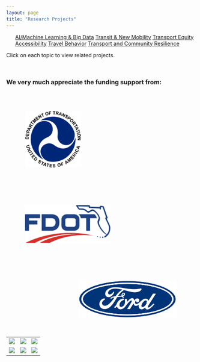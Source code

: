 ```yaml
---
layout: page
title: "Research Projects"
---
```


<article>
<nav>
  <ul>
    <a href="{{site.baseurl}}/aibigdata/" class="{% if page.url contains 'aibigdata' %}current{% endif %}">AI/Machine Learning & Big Data</a>
    <a href="{{site.baseurl}}/transitnewmobility/" class="{% if page.url contains 'transitnewmobility' %}current{% endif %}">Transit & New Mobility</a>
    <a href="{{site.baseurl}}/equity/" class="{% if page.url contains 'equity' %}current{% endif %}">Transport Equity</a>
    <a href="{{site.baseurl}}/accessibility/" class="{% if page.url contains 'accessibility' %}current{% endif %}">Accessibility</a>
    <a href="{{site.baseurl}}/travelbehavior/" class="{% if page.url contains 'travelbehavior' %}current{% endif %}">Travel Behavior</a>
    <a href="{{site.baseurl}}/resilience/" class="{% if page.url contains 'resilience' %}current{% endif %}">Transport and Community Resilience</a>
  </ul>
</nav>
   <p tyle="font-size:120%;">Click on each topic to view related projects. </p>
</article>

&nbsp; 

### We very much appreciate the funding support from:
<img align="left" height="150" src="https://github.com/jacobyan0/jacobyan0.github.io/raw/master/images/Other/usdot.png" style="vertical-align:middle;margin: 50px 50px"> 
<img align="center" height="100" src="https://github.com/jacobyan0/jacobyan0.github.io/raw/master/images/Other/fdot.png" style="vertical-align:middle;margin: 50px 50px"> 
<img align="right" height="100" src="https://github.com/jacobyan0/jacobyan0.github.io/raw/master/images/Other/Ford.png" style="vertical-align:middle;margin: 50px 50px"> 

<div>
<table>
  <tr>
      <td> <img src=”https://github.com/jacobyan0/jacobyan0.github.io/raw/master/images/Other/usdot.png” width="250"> </td>
      <td> <img src=”https://github.com/jacobyan0/jacobyan0.github.io/raw/master/images/Other/fdot.png” width="250"> </td>
      <td> <img src=”https://github.com/jacobyan0/jacobyan0.github.io/raw/master/images/Other/Ford.png” width="250"> </td>
  </tr>
  <tr>
      <td> <img src=”https://github.com/jacobyan0/jacobyan0.github.io/raw/master/images/Other/Poverty%20Solutions.jpg” width="250"> </td>
      <td> <img src=”https://github.com/jacobyan0/jacobyan0.github.io/raw/master/images/Other/fta.jpg” width="250"> </td>
      <td> <img src=”https://github.com/jacobyan0/jacobyan0.github.io/raw/master/images/Other/NHC.png” width="250"> </td>
  </tr>
</table>
</div>
